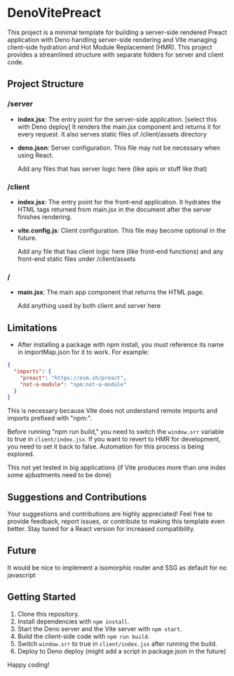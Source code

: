 # DenoVitePreact
This project is a minimal template for building a server-side rendered Preact application with Deno handling server-side rendering and Vite managing client-side hydration and Hot Module Replacement (HMR). This project provides a streamlined structure with separate folders for server and client code.


## Project Structure




### /server

- **index.jsx**: The entry point for the server-side application. [select this with Deno deploy]
  It renders the main.jsx component and returns it for every request. It also serves static files of /client/assets directory
- **deno.json**: Server configuration. This file may not be necessary when using React.

  Add any files that has server logic here (like apis or stuff like that)


### /client

- **index.jsx**: The entry point for the front-end application. It hydrates the HTML tags returned from main.jsx in the document after the server finishes rendering.
- **vite.config.js**: Client configuration. This file may become optional in the future.

  Add any file that has client logic here (like front-end functions) and any front-end static files under /client/assets

### /

- **main.jsx**: The main app component that returns the HTML page.

  Add anything used by both client and server here

## Limitations
- After installing a package with npm install, you must reference its name in importMap.json for it to work. For example:

```json
{
  "imports": {
    "preact": "https://esm.sh/preact",
    "not-a-module": "npm:not-a-module"
  }
}
```

This is necessary because Vite does not understand remote imports and imports prefixed with "npm:".

Before running "npm run build," you need to switch the `window.srr` variable to true in `client/index.jsx`. If you want to revert to HMR for development, you need to set it back to false. Automation for this process is being explored.

This not yet tested in big applications (if Vite produces more than one index some ajdustments need to be done)


## Suggestions and Contributions

Your suggestions and contributions are highly appreciated! Feel free to provide feedback, report issues, or contribute to making this template even better. Stay tuned for a React version for increased compatibility.

## Future
It would be nice to implement a isomorphic router and SSG as default for no javascript


## Getting Started

1. Clone this repository.
2. Install dependencies with `npm install`.
3. Start the Deno server and the Vite server with `npm start`.
4. Build the client-side code with `npm run build`.
5. Switch `window.srr` to true in `client/index.jsx` after running the build.
6. Deploy to Deno deploy (might add a script in package.json in the future)

Happy coding!


